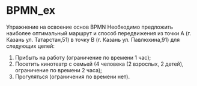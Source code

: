 # BPMN_ex
Упражнение на освоение основ BPMN
Необходимо предложить наиболее оптимальный маршрут и способ передвижения из точки А (г. Казань ул. Татарстан,51) в точку В (г. Казань ул. Павлюхина,91) для следующих целей:
1) Прибыть на работу (ограничение по времени 1 час);
2) Посетить кинотеатр с семьей (4 человека (2 взрослых, 2 детей), ограничение по времени 2 часа);
3) Прогуляться (ограничения по времени нет).
